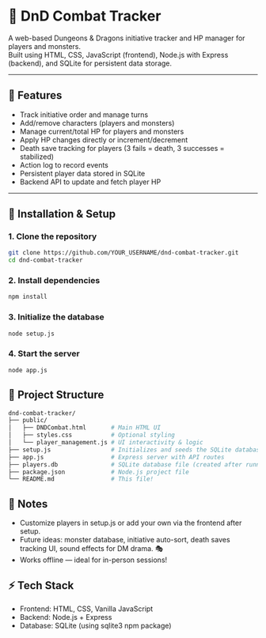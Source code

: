 # 🐉 DnD Combat Tracker

A web-based Dungeons & Dragons initiative tracker and HP manager for players and monsters. <br> Built using HTML, CSS, JavaScript (frontend), Node.js with Express (backend), and SQLite for persistent data storage.

---

## 📂 Features

- Track initiative order and manage turns
- Add/remove characters (players and monsters)
- Manage current/total HP for players and monsters
- Apply HP changes directly or increment/decrement
- Death save tracking for players (3 fails = death, 3 successes = stabilized)
- Action log to record events
- Persistent player data stored in SQLite
- Backend API to update and fetch player HP

---

## 🚀 Installation & Setup

### 1. Clone the repository

```bash
git clone https://github.com/YOUR_USERNAME/dnd-combat-tracker.git
cd dnd-combat-tracker
```

### 2. Install dependencies
```bash
npm install
```

### 3. Initialize the database
```bash
node setup.js
```

### 4. Start the server
```bash
node app.js
```

## 📁 Project Structure
```graphql
dnd-combat-tracker/
├── public/
│   ├── DNDCombat.html       # Main HTML UI
│   ├── styles.css           # Optional styling
│   └── player_management.js # UI interactivity & logic
├── setup.js                 # Initializes and seeds the SQLite database
├── app.js                   # Express server with API routes
├── players.db               # SQLite database file (created after running setup)
├── package.json             # Node.js project file
└── README.md                # This file!
```

## 🧠 Notes
- Customize players in setup.js or add your own via the frontend after setup.
- Future ideas: monster database, initiative auto-sort, death saves tracking UI, sound effects for DM drama. 🎭
- Works offline — ideal for in-person sessions!

## ⚡ Tech Stack
- Frontend: HTML, CSS, Vanilla JavaScript
- Backend: Node.js + Express
- Database: SQLite (using sqlite3 npm package)